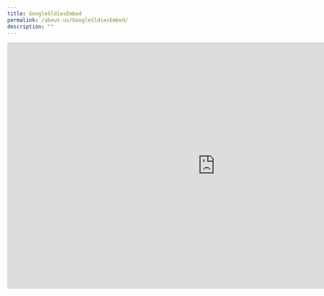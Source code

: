 ```yaml
---
title: GoogleSldiesEmbed
permalink: /about-us/GoogleSldiesEmbed/
description: ""
---
```

<iframe allowfullscreen="true" height="569" width="960" frameborder="0" src="https://docs.google.com/presentation/d/e/2PACX-1vQuVQr4p0XJiymHdx8qaIRgg2-z2UnK-93uB1pynUqjAb_89oK-_Cq7EVmkLBGDxwG5vTL_L16We03Q/embed?start=false&amp;loop=false&amp;delayms=3000"></iframe>